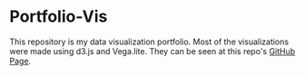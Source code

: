 # Portfolio-Vis

This repository is my data visualization portfolio. Most of the visualizations were made using d3.js and Vega.lite. They can be seen at this repo's [GitHub Page](https://juliobguedes.github.io/portfolio-vis).